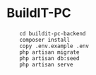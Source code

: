 # BuildIT-PC

###
```
	cd buildit-pc-backend
	composer install
	copy .env.example .env
	php artisan migrate
	php artisan db:seed
	php artisan serve
```